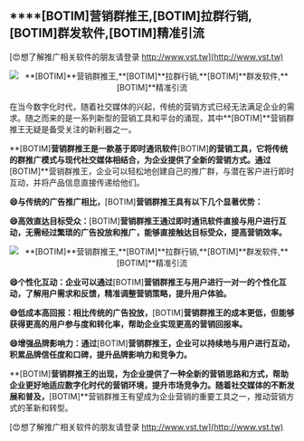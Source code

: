 ## ****[BOTIM]**营销群推王,**[BOTIM]**拉群行销,**[BOTIM]**群发软件,**[BOTIM]**精准引流**

[😍想了解推广相关软件的朋友请登录 http://www.vst.tw](http://www.vst.tw)

 <center><img src="https://vst.tw/MP4/tuiguang/png/4.png" alt="**[BOTIM]**营销群推王,**[BOTIM]**拉群行销,**[BOTIM]**群发软件,**[BOTIM]**精准引流"></center>

在当今数字化时代，随着社交媒体的兴起，传统的营销方式已经无法满足企业的需求。随之而来的是一系列新型的营销工具和平台的涌现，其中**[BOTIM]**营销群推王无疑是备受关注的新利器之一。

**[BOTIM]**营销群推王是一款基于即时通讯软件**[BOTIM]**的营销工具，它将传统的群推广模式与现代社交媒体相结合，为企业提供了全新的营销方式。通过**[BOTIM]**营销群推王，企业可以轻松地创建自己的推广群，与潜在客户进行即时互动，并将产品信息直接传递给他们。

**😄与传统的广告推广相比，**[BOTIM]**营销群推王具有以下几个显著优势：**

**😄高效直达目标受众：**[BOTIM]**营销群推王通过即时通讯软件直接与用户进行互动，无需经过繁琐的广告投放和推广，能够直接触达目标受众，提高营销效率。**

 <center><img src="https://vst.tw/MP4/tuiguang/png/7.png" alt="**[BOTIM]**营销群推王,**[BOTIM]**拉群行销,**[BOTIM]**群发软件,**[BOTIM]**精准引流"></center>

**😄个性化互动：企业可以通过**[BOTIM]**营销群推王与用户进行一对一的个性化互动，了解用户需求和反馈，精准调整营销策略，提升用户体验。**

**😄低成本高回报：相比传统的广告投放，**[BOTIM]**营销群推王的成本更低，但能够获得更高的用户参与度和转化率，帮助企业实现更高的营销回报率。**

**😄增强品牌影响力：通过**[BOTIM]**营销群推王，企业可以持续地与用户进行互动，积累品牌信任度和口碑，提升品牌影响力和竞争力。**

**[BOTIM]**营销群推王的出现，为企业提供了一种全新的营销思路和方式，帮助企业更好地适应数字化时代的营销环境，提升市场竞争力。随着社交媒体的不断发展和普及，**[BOTIM]**营销群推王有望成为企业营销的重要工具之一，推动营销方式的革新和转型。

[😍想了解推广相关软件的朋友请登录 http://www.vst.tw](http://www.vst.tw)



